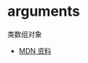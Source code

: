 # arguments

类数组对象

- [MDN 资料](https://developer.mozilla.org/zh-CN/docs/Web/JavaScript/Reference/Functions/Rest_parameters)

